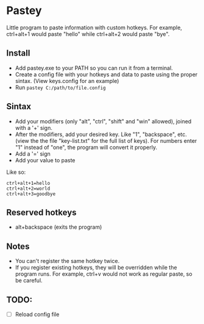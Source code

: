# Pastey

Little program to paste information with custom hotkeys. For example, ctrl+alt+1 would paste "hello" while ctrl+alt+2 would paste "bye".

## Install

- Add pastey.exe to your PATH so you can run it from a terminal.
- Create a config file with your hotkeys and data to paste using the proper sintax. (View keys.config for an example)
- Run `pastey C:/path/to/file.config`

## Sintax

- Add your modifiers (only "alt", "ctrl", "shift" and "win" allowed), joined with a '+' sign. 
- After the modifiers, add your desired key. Like "1", "backspace", etc. (view the the file "key-list.txt" for the full list of keys). For numbers enter "1" instead of "one", the program will convert it properly. 
- Add a '=' sign
- Add your value to paste

Like so: 

```
ctrl+alt+1=hello
ctrl+alt+2=world
ctrl+alt+3=goodbye
```

## Reserved hotkeys

- alt+backspace (exits the program)

## Notes
- You can't register the same hotkey twice. 
- If you register existing hotkeys, they will be overridden while the program runs. For example, ctrl+v would not work as regular paste, so be careful. 

## TODO:
- [ ] Reload config file
